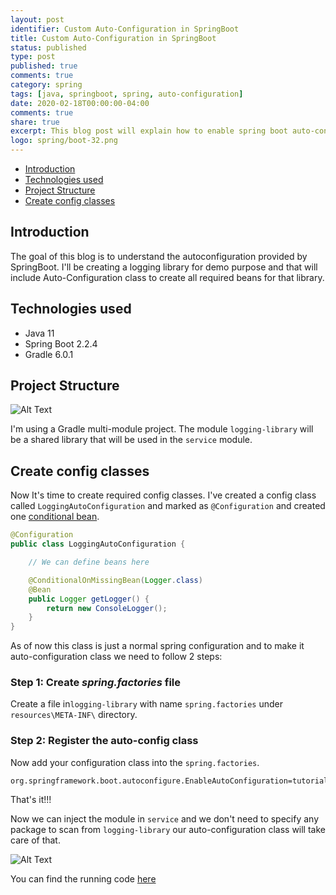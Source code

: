 ```yaml
---
layout: post
identifier: Custom Auto-Configuration in SpringBoot
title: Custom Auto-Configuration in SpringBoot
status: published
type: post
published: true
comments: true
category: spring
tags: [java, springboot, spring, auto-configuration]
date: 2020-02-18T00:00:00-04:00
comments: true
share: true
excerpt: This blog post will explain how to enable spring boot auto-configuration for your shared library/project.
logo: spring/boot-32.png
---
```

* [Introduction](#introduction)
* [Technologies used](#tech-used)
* [Project Structure](#structure)
* [Create config classes](#config-classes)

## Introduction <a name="introduction"></a>
The goal of this blog is to understand the autoconfiguration provided by SpringBoot. I'll be creating a logging library for demo purpose and that will include Auto-Configuration class to create all required beans for that library. 

## Technologies used <a name="tech-used"></a>

* Java 11
* Spring Boot 2.2.4
* Gradle 6.0.1

## Project Structure <a name="structure"></a>
![Alt Text](https://dev-to-uploads.s3.amazonaws.com/i/bo4objeiz94xh40vme53.png)

I'm using a Gradle multi-module project. The module `logging-library` will be a shared library that will be used in the `service` module.

## Create config classes <a name="config-classes"></a>
Now It's time to create required config classes. I've created a config class called `LoggingAutoConfiguration` and marked as `@Configuration` and created one [conditional bean](#).

```java
@Configuration
public class LoggingAutoConfiguration {

    // We can define beans here

    @ConditionalOnMissingBean(Logger.class)
    @Bean
    public Logger getLogger() {
        return new ConsoleLogger();
    }
}
```
As of now this class is just a normal spring configuration and to make it auto-configuration class we need to follow 2 steps:

### Step 1: Create *spring.factories* file
Create a file in`logging-library` with name `spring.factories` under `resources\META-INF\` directory.
### Step 2: Register the auto-config class 
Now add your configuration class into the `spring.factories`.
```properties
org.springframework.boot.autoconfigure.EnableAutoConfiguration=tutorials.logging.LoggingAutoConfiguration
```

That's it!!!

Now we can inject the module in `service` and we don't need to specify any package to scan from `logging-library` our auto-configuration class will take care of that.

![Alt Text](https://dev-to-uploads.s3.amazonaws.com/i/ih7dvtntzv436823selo.png)

You can find the running code [here](https://github.com/jeetmp3/tutorials/tree/master/springboot-auto-config)
